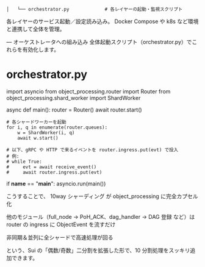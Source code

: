     │   └── orchestrator.py             # 各レイヤーの起動・監視スクリプト

各レイヤーのサービス起動／設定読み込み。
Docker Compose や k8s など環境と連携して全体を管理。

— オーケストレータへの組み込み
全体起動スクリプト（orchestrator.py）でこれらを有効化します。
# orchestrator.py

import asyncio
from object_processing.router import Router
from object_processing.shard_worker import ShardWorker

async def main():
    router = Router()
    await router.start()

    # 各シャードワーカーを起動
    for i, q in enumerate(router.queues):
        w = ShardWorker(i, q)
        await w.start()

    # 以下、gRPC や HTTP で来るイベントを router.ingress.put(evt) で投入
    # 例:
    # while True:
    #     evt = await receive_event()
    #     await router.ingress.put(evt)

if __name__ == "__main__":
    asyncio.run(main())


こうすることで、
10way シャーディング が object_processing に完全カプセル化

他のモジュール（full_node → PoH_ACK、dag_handler → DAG 登録 など）は
router の ingress に ObjectEvent を流すだけ

非同期＆並列に全シャードで高速処理が回る

という、Sui の「偶数/奇数」二分割を拡張した形で、10 分割処理をスッキリ追加できます。